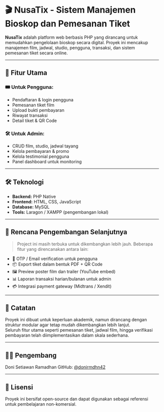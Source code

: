 # 🎬 NusaTix - Sistem Manajemen Bioskop dan Pemesanan Tiket

**NusaTix** adalah platform web berbasis PHP yang dirancang untuk memudahkan pengelolaan bioskop secara digital. Proyek ini mencakup manajemen film, jadwal, studio, pengguna, transaksi, dan sistem pemesanan tiket secara online.

---

## 🚀 Fitur Utama

### 🎟️ Untuk Pengguna:
- Pendaftaran & login pengguna
- Pemesanan tiket film
- Upload bukti pembayaran
- Riwayat transaksi
- Detail tiket & QR Code

### 🛠️ Untuk Admin:
- CRUD film, studio, jadwal tayang
- Kelola pembayaran & promo
- Kelola testimonial pengguna
- Panel dashboard untuk monitoring

---

## 🛠 Teknologi

- **Backend:** PHP Native
- **Frontend:** HTML, CSS, JavaScript
- **Database:** MySQL
- **Tools:** Laragon / XAMPP (pengembangan lokal)

---

## 🧩 Rencana Pengembangan Selanjutnya

> Project ini masih terbuka untuk dikembangkan lebih jauh. Beberapa fitur yang direncanakan antara lain:

- 🔐 OTP / Email verification untuk pengguna
- 📦 Export tiket dalam bentuk PDF + QR Code
- 🖼️ Preview poster film dan trailer (YouTube embed)
- 📊 Laporan transaksi harian/bulanan untuk admin
- 💳 Integrasi payment gateway (Midtrans / Xendit)

---
  
## 📌 Catatan

Proyek ini dibuat untuk keperluan akademik, namun dirancang dengan struktur modular agar tetap mudah dikembangkan lebih lanjut.  
Seluruh fitur utama seperti pemesanan tiket, jadwal film, hingga verifikasi pembayaran telah diimplementasikan dalam skala sederhana.

---

## 👨‍💻 Pengembang

Doni Setiawan Ramadhan
GitHub: [@donirmdhn42](https://github.com/donirmdhn42)

---

## 📄 Lisensi

Proyek ini bersifat open-source dan dapat digunakan sebagai referensi untuk pembelajaran non-komersial.


